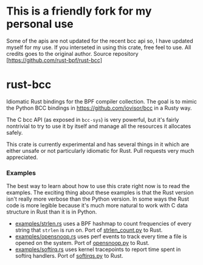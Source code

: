 # This is a friendly fork for my personal use
Some of the apis are not updated for the recent bcc api so, I have updated myself for my use. If you interseted in using this crate, free feel to use. All credits goes to the original author.
Source repository [https://github.com/rust-bpf/rust-bcc]
# rust-bcc

Idiomatic Rust bindings for the BPF compiler collection. The goal is to mimic the
Python BCC bindings in https://github.com/iovisor/bcc in a Rusty way.

The C bcc API (as exposed in `bcc-sys`) is very powerful, but it's fairly nontrivial to try to use
it by itself and manage all the resources it allocates safely.

This crate is currently experimental and has several things in it which are either unsafe or not
particularly idiomatic for Rust. Pull requests very much appreciated.

### Examples

The best way to learn about how to use this crate right now is to read the examples. The exciting
thing about these examples is that the Rust version isn't really more verbose than the Python
version. In some ways the Rust code is more legible because it's much more natural to work with C
data structure in Rust than it is in Python.

* [examples/strlen.rs](https://github.com/jvns/rust-bcc/blob/master/examples/strlen.rs) uses a BPF hashmap to count frequencies of every string that `strlen` is run on. Port of [strlen_count.py](https://github.com/iovisor/bcc/blob/master/examples/tracing/strlen_count.py) to Rust.
* [examples/opensnoop.rs](https://github.com/jvns/rust-bcc/blob/master/examples/opensnoop.rs) uses perf events to track every time a file is opened on the system. Port of [opensnoop.py](https://github.com/iovisor/bcc/blob/master/examples/tracing/opensnoop.py) to Rust.
* [examples/softirq.rs](https://github.com/jvns/rust-bcc/blob/master/examples/softirqs.rs) uses
  kernel tracepoints to report time spent in softirq handlers. Port of [softirqs.py](https://github.com/iovisor/bcc/blob/master/tools/softirqs.py) to Rust.
